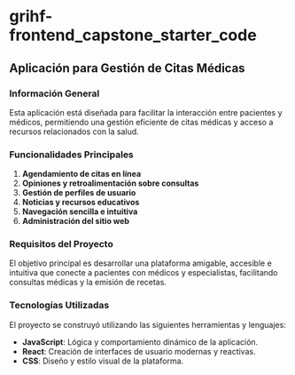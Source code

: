 # grihf-frontend_capstone_starter_code

## Aplicación para Gestión de Citas Médicas

### Información General  
Esta aplicación está diseñada para facilitar la interacción entre pacientes y médicos, permitiendo una gestión eficiente de citas médicas y acceso a recursos relacionados con la salud.  

### Funcionalidades Principales  
1. **Agendamiento de citas en línea**  
2. **Opiniones y retroalimentación sobre consultas**  
3. **Gestión de perfiles de usuario**  
4. **Noticias y recursos educativos**  
5. **Navegación sencilla e intuitiva**  
6. **Administración del sitio web**  

### Requisitos del Proyecto  
El objetivo principal es desarrollar una plataforma amigable, accesible e intuitiva que conecte a pacientes con médicos y especialistas, facilitando consultas médicas y la emisión de recetas.  

### Tecnologías Utilizadas  
El proyecto se construyó utilizando las siguientes herramientas y lenguajes:  
- **JavaScript**: Lógica y comportamiento dinámico de la aplicación.  
- **React**: Creación de interfaces de usuario modernas y reactivas.  
- **CSS**: Diseño y estilo visual de la plataforma.  

